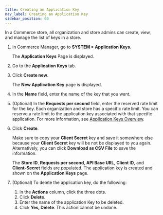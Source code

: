 ```yaml
---
title: Creating an Application Key 
nav_label: Creating an Application Key
sidebar_position: 60
---
```


In a Commerce store, all organization and store admins can create, view, and manage the list of keys in a store.

1. In Commerce Manager, go to **SYSTEM > Application Keys**. 
    
    The **Application Keys** Page is displayed.
1. Go to the **Application Keys** tab.
1. Click **Create new**. 
    
    The **New Application Key** page is displayed.
1. In the **Name** field, enter the name of the key that you want.
1. (Optional) In the **Requests per second** field, enter the reserved rate limit for the key. Each organization and store has a specific rate limit. You can reserve a rate limit to the application key associated with that specific application. For more information, see [Application Keys Overview](/docs/authentication/application-keys/application-keys-overview).
1. Click **Create**. 
    
    Make sure to copy your **Client Secret** key and save it somewhere else because your **Client Secret** key will be not be displayed to you again. Alternatively, you can click **Download as CSV File** to save the information.

    The **Store ID**, **Requests per second**, **API Base URL**, **Client ID**, and **Client-Secret** fields are populated. The application key is created and shown on the **Application Keys** page.

1. (Optional) To delete the application key, do the following:
    1. In the **Actions** column, click the three dots.
    1. Click **Delete**.
    1. Enter the name of the application Key to be deleted.
    1. Click **Yes, Delete**. This action cannot be undone.

